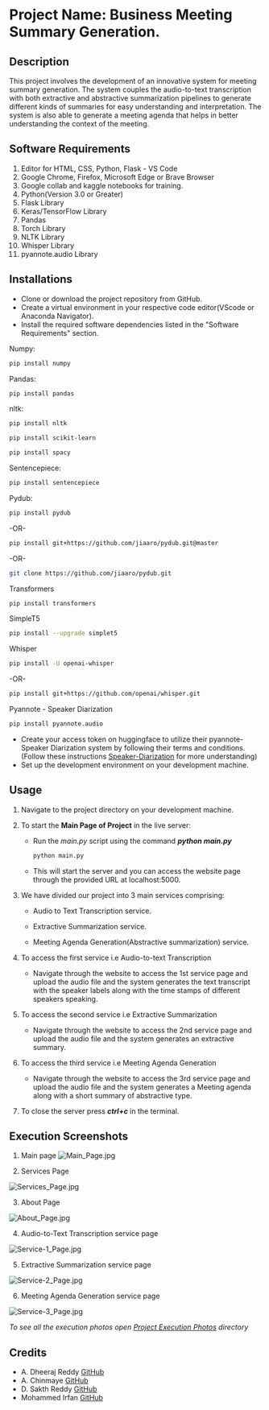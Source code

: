 
# Project Name: Business Meeting Summary Generation.


## Description

This project involves the development of an innovative system for meeting summary generation. The system couples the audio-to-text transcription with both extractive and abstractive summarization pipelines to generate different kinds of summaries for easy understanding and interpretation. The system is also able to generate a meeting agenda that helps in better understanding the context of the meeting.
## Software Requirements

1. Editor for HTML, CSS, Python, Flask - VS Code
2. Google Chrome, Firefox, Microsoft Edge or Brave Browser
3. Google collab and kaggle notebooks for training.
4. Python(Version 3.0 or Greater)
5. Flask Library
6. Keras/TensorFlow Library
7. Pandas
8. Torch Library
9. NLTK Library
10. Whisper Library
11. pyannote.audio Library
## Installations

* Clone or download the project repository from GitHub.
* Create a virtual environment in your respective code editor(VScode or Anaconda Navigator).
* Install the required software dependencies listed in the "Software Requirements" section.

Numpy:
```bash
pip install numpy
```
Pandas:
```bash
pip install pandas
```
nltk:
```bash
pip install nltk
```
```bash
pip install scikit-learn
```
```bash
pip install spacy
```
Sentencepiece:
```bash
pip install sentencepiece
```
Pydub:
```bash
pip install pydub
```
-OR-
```bash
pip install git+https://github.com/jiaaro/pydub.git@master
```
-OR-
```bash
git clone https://github.com/jiaaro/pydub.git
```
Transformers
```bash
pip install transformers
```
SimpleT5
```bash
pip install --upgrade simplet5
```
Whisper
```bash
pip install -U openai-whisper
```
-OR-

```bash
pip install git+https://github.com/openai/whisper.git
```
Pyannote - Speaker Diarization
```bash
pip install pyannote.audio
```

* Create your access token on huggingface to utilize their pyannote-Speaker Diarization system by following their terms and conditions. (Follow these instructions [Speaker-Diarization](https://huggingface.co/pyannote/speaker-diarization-3.1) for more understanding)
* Set up the development environment on your development machine.
## Usage

1. Navigate to the project directory on your development machine.
2. To start the **Main Page of Project** in the live server:

    * Run the *main.py* script using the command ***python main.py***
      ```bash
      python main.py
      ```
    * This will start the server and you can access the website page through the provided URL at localhost:5000.
3. We have divided our project into 3 main services comprising:
   
    * Audio to Text Transcription service.

    * Extractive Summarization service.

    * Meeting Agenda Generation(Abstractive summarization) service.
4. To access the first service i.e Audio-to-text Transcription

    * Navigate through the website to access the 1st service page and upload the audio file and the system generates the text transcript with the speaker labels along with the time stamps of different speakers speaking.

5. To access the second service i.e Extractive Summarization

    * Navigate through the website to access the 2nd service page and upload the audio file and the system generates an extractive summary.

6. To access the third service i.e Meeting Agenda Generation

    * Navigate through the website to access the 3rd service page and upload the audio file and the system generates a Meeting agenda along with a short summary of abstractive type.

7. To close the server press ***ctrl+c*** in the terminal.

## Execution Screenshots
1. Main page
![Main_Page.jpg](https://github.com/dheeraj2804/Business-Meeting-Summary-Generation/blob/master/Project%20Execution%20Screenshots/UI1.png)

2. Services Page

![Services_Page.jpg](https://github.com/dheeraj2804/Business-Meeting-Summary-Generation/blob/master/Project%20Execution%20Screenshots/UI2.png)

3. About Page

![About_Page.jpg](https://github.com/dheeraj2804/Business-Meeting-Summary-Generation/blob/master/Project%20Execution%20Screenshots/UI3.png)


4. Audio-to-Text Transcription service page

![Service-1_Page.jpg](https://github.com/dheeraj2804/Business-Meeting-Summary-Generation/blob/master/Project%20Execution%20Screenshots/service1-pic.png)

5. Extractive Summarization service page

![Service-2_Page.jpg](https://github.com/dheeraj2804/Business-Meeting-Summary-Generation/blob/master/Project%20Execution%20Screenshots/service2-pic.png)

6. Meeting Agenda Generation service page

![Service-3_Page.jpg](https://github.com/dheeraj2804/Business-Meeting-Summary-Generation/blob/master/Project%20Execution%20Screenshots/service3-pic.png)



*To see all the execution photos open [Project Execution Photos](https://github.com/dheeraj2804/Business-Meeting-Summary-Generation/tree/master/Project%20Execution%20Screenshots) directory*

## Credits

* A. Dheeraj Reddy [GitHub](https://github.com/dheeraj2804)
* A. Chinmaye [GitHub](https://github.com/Chinmaye09)
* D. Sakth Reddy [GitHub](https://github.com/saketh-dr)
* Mohammed Irfan [GitHub](https://github.com/irfanmd17)
